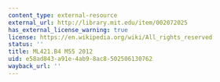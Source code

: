 ```yaml
---
content_type: external-resource
external_url: http://library.mit.edu/item/002072025
has_external_license_warning: true
license: https://en.wikipedia.org/wiki/All_rights_reserved
status: ''
title: ML421.B4 M55 2012
uid: e58ad843-a91e-4ab9-8ac8-502506130762
wayback_url: ''
---
```

